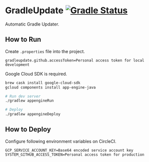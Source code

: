 # GradleUpdate [![Gradle Status](https://gradleupdate.appspot.com/int128/gradleupdate/status.svg)](https://gradleupdate.appspot.com/int128/gradleupdate/status)

Automatic Gradle Updater.


## How to Run

Create `.properties` file into the project.

```properties
gradleupdate.github.accessToken=Personal access token for local development
```

Google Cloud SDK is required.

```sh
brew cask install google-cloud-sdk
gcloud components install app-engine-java

# Run dev server
./gradlew appengineRun

# Deploy
./gradlew appengineDeploy
```


## How to Deploy

Configure following environment variables on CircleCI.

```properties
GCP_SERVICE_ACCOUNT_KEY=Base64 encoded service account key
SYSTEM_GITHUB_ACCESS_TOKEN=Personal access token for production
```
